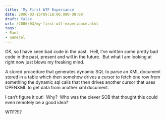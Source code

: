 ```yaml
---
title: 'My First WTF Experiance'
date: 2006-03-15T09:18:00.000-08:00
draft: false
url: /2006/03/my-first-wtf-experiance.html
tags: 
- Rant
- General
---
```


OK, so I have seen bad code in the past.  Hell, I’ve written some pretty bad code in the past, present and will in the future.  But what I am looking at right now just blows my freaking mind.

A stored procedure that generates dynamic SQL to parse an XML document stored in a table which then somehow drives a cursor to fetch one row from something the dynamic sql calls that then drives another cursor that uses OPENXML to get data from another xml document.

I can’t figure it out!  Why?  Who was the clever SOB that thought this could even remotely be a good idea?

WTF?!!?